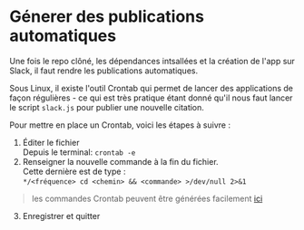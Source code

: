 # Génerer des publications automatiques

Une fois le repo clôné, les dépendances intsallées et la création de l'app sur Slack, il faut rendre les publications automatiques.  

Sous Linux, il existe l'outil Crontab qui permet de lancer des applications de façon régulières - ce qui est très pratique étant donné qu'il nous faut lancer le script `slack.js` pour publier une nouvelle citation.

Pour mettre en place un Crontab, voici les étapes à suivre : 
1. Éditer le fichier   
Depuis le terminal: `crontab -e`
2. Renseigner la nouvelle commande à la fin du fichier.  
Cette dernière est de type :   
`*/<fréquence> cd <chemin> && <commande> >/dev/null 2>&1
`

> les commandes Crontab peuvent être générées facilement [ici](https://crontab-generator.org/)

3. Enregistrer et quitter